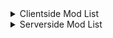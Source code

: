 <details>
  <summary>Clientside Mod List</summary>

  ## Resourcepacks + Shaders (Optional)
  1. Fancy Crops
  2. Hyper Realistic Sky
  3. Simple Grass Flowers
  4. Bliss Shaders
  5. FastPBR Shaders
  6. MakeUp - Ultra Fast Shaders
  7. Super Duper Vanilla Shaders
  
  ## Mods
  1. AmbientSounds
  2. Amendments
  3. AppleSkin
  4. Architectury API
  5. Athena
  6. Balm
  7. Better Advancements
  8. Better Combat
  9. Better Third Person
  10. BetterF3
  11. Burnt Basic
  12. Chipped
  13. Chunky
  14. Cloth Config API
  15. Concurrent Chunk Management Engine
  16. Continuity
  17. CreativeCore
  18. Cristel Lib
  19. Dramatic Doors
  20. Dynamic FPS
  21. Entity Culling
  22. Epic Knights: Shields Armor and Weapons
  23. Fabric API
  24. Fabric Language Kotlin
  25. FabricSkyboxes
  26. Faster Random
  27. FerriteCore
  28. First-person Model
  29. Forge Config API Port
  30. GeckoLib
  31. Immersive Melodies
  32. Immersive Paintings
  33. Indium
  34. Iris Shaders
  35. Jade
  36. JourneyMap
  37. Just Enough Items
  38. Just Enough Resources
  39. Krypton
  40. Let Me Despawn
  41. Lithium
  42. MapFrontiers
  43. Memory Leak Fix
  44. Mod Menu
  45. ModernFix
  46. Moonlight Lib
  47. More Culling
  48. More Density Functions
  49. Naturalist
  50. NiftyCarts
  51. No Chat Reports
  52. Origins
  53. Particular
  54. Patchouli
  55. Pekhui
  56. Presence Footsteps
  57. Puzzles Lib
  58. Resourceful Lib
  59. Simple Voice Chat
  60. Small Ships
  61. Sodium
  62. Sound Physics Remastered
  63. Starlight (Fabric)
  64. Supplementaries
  65. Sushi Bar
  66. TerraBlender
  67. Very Many Players
  68. Visual Workbench
  69. Waystones
  70. Wildlife
  71. YUNG'S API
  72. YUNG's Better Dungeons
  73. YUNG's Cave Biomes
  74. Yet Another World Protector
  75. YetAnotherConfigLib
  76. Zoomify
  77. Epic Knights : Addon
  78. Epic Knights : Slavic Armory
  79. EMF Entity Model Features
  80. ETF Entity Texture Features
  81. owo-lib
  82. playerAnimator
</details>
<details>
  <summary>Serverside Mod List</summary>

  
  ## Mods
  
  1. ATi Structures Mod
  2. Amendments
  3. AppleSkin
  4. Architectury API
  5. Armor Stands
  6. Athena
  7. Balm
  8. Better Combat
  9. BlueMap
  10. BluemapFrontiers
  11. Burnt Basic
  12. Chipped
  13. Chunky
  14. Chunky Extension
  15. Cliffs and Coves
  16. Cloth Config API
  17. Concurrent Chunk Management Engine
  18. Cristel Lib
  19. Dramatic Doors
  20. Epic Knights : Shields Armor and Weapons
  21. Fabric API
  22. Fabric Custom Names
  23. Faster Random
  24. FerriteCore
  25. Forge Config API Port
  26. Geckolib
  27. Immersive Melodies
  28. Immersive Paintings
  29. Incendium
  30. Jade
  31. JourneyMap
  32. Just Enough Items
  33. Just Enough Resources
  34. Krypton
  35. Larion World Generation
  36. Larion: Disc World
  37. Let Me Despawn
  38. Lithium
  39. Luki's Grand Capitals
  40. MapFrontiers
  41. Memory Leak Fix
  42. MiniMOTD
  43. ModernFix
  44. Moonlight Lib
  45. More Density Functions
  46. Naturalist
  47. Navigable Rivers
  48. NiftyCarts
  49. No Chat Reports
  50. Noisium
  51. Nullscape
  52. Origins
  53. Patchouli
  54. Pekhui
  55. Puzzles Lib
  56. Resourceful Lib
  57. Simple Voice Chat
  58. Small Ships
  59. Starlight (Fabric)
  60. Supplementaries
  61. TerraBlender
  62. Very Many Players
  63. Visual Workbench
  64. Waystones
  65. Wildlife
  66. William Wyther's Overhauled Overworld (Datapack)
  67. YUNG's API
  68. YUNG's Better Dungeons
  69. YUNG's Cave Biomes
  70. Yet Another World Protector
  71. Epic Knights : Addon
  72. Epic Knights : Slavic Armory
  73. playerAnimator
</details>
